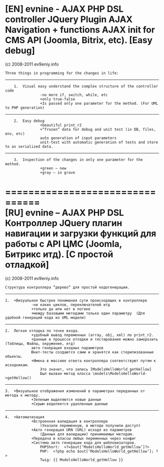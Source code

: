 [EN] evnine - AJAX PHP DSL controller JQuery Plugin AJAX Navigation + functions AJAX init for CMS API (Joomla, Bitrix, etc). [Easy debug]
================================
(c) 2008-2011 ev9eniy.info

	Three things in programming for the changes in life:
----
		1.	Visual easy understand the complex structure of the controller code 
					-no more if, switch, while, etc
					+only true-false
					+Is passed only one parameter for the method. (For UML to PHP generation)
----
		2.	Easy debug 
					+beautiful print_r2
					+“frozen” data for debug and unit test (in DB, files, env, etc)
					auto generation of input parameters
					unit-test with automatic generation of tests and store to as serialized data.
----
		3.	Inspection of the changes in only one parameter for the method.
					+green – new 
					+gray – in grave
================================		
[RU] evnine – AJAX PHP DSL Контроллер JQuery плагин навигации и загрузки функций  для работы с API ЦМС (Joomla, Битрикс итд). [С простой отладкой]
================================
(c) 2008-2011 ev9eniy.info

	Структура контроллера “дерево” для простой кодогенерации.
----
	1.	+Визуальное быстрое понимания сути происходящих в контроллере
				-ни каких циклов, переключателей итд
				+только да или нет в логике
				+между базовыми методами только один параметру  (Для удобной генераций кода из UML модели) 
----
	2.	Легкая отладка по точке вxода.
				+удобный вывод переменных (array, obj, xml) по print_r2.
				+данные в процессе отладки и тестирования можно заморозить (Таблицы, Файлы, окружение, итд)
				авто генерация входных параметров 
				Юнит-тесты создаются сами и хранятся как стерилизованные объекты.
				+Имена в массиве ответа контроллера соответствуют путям к исходникам.
					Это значит, что запись [ModelsHelloWorld_getHellow]
					Был вызван метод класса \models\ModelsHelloWorld->getHellow()
----
	3.	+Визуальное отображения изменений в параметрах переданных от метода к методу.
				+Зеленым выделяются новые данные
				+Серым веделяется удалленные данные
----
	4.  +Автоматизация
				+Встроенная валидация в контроллере 
					(Указали переменную, в методе получили доступ)
				+Авто генерация URN (URL) исxодя из параметров 
					(Данныx для валидации) принимаемыx методом.
				+Передача в классы любыx переменныx через конфиг
				+Система авто генерации кода для шаблонизаторов.
					PHPShort:  <?=$out[‘ModelsHelloWorld_getHellow’]?>
					PHP:  <?php echo $out[‘ModelsHelloWorld_getHellow’]; ?>
					Twig: {{ ModelsHelloWorld_getHellow }} 			